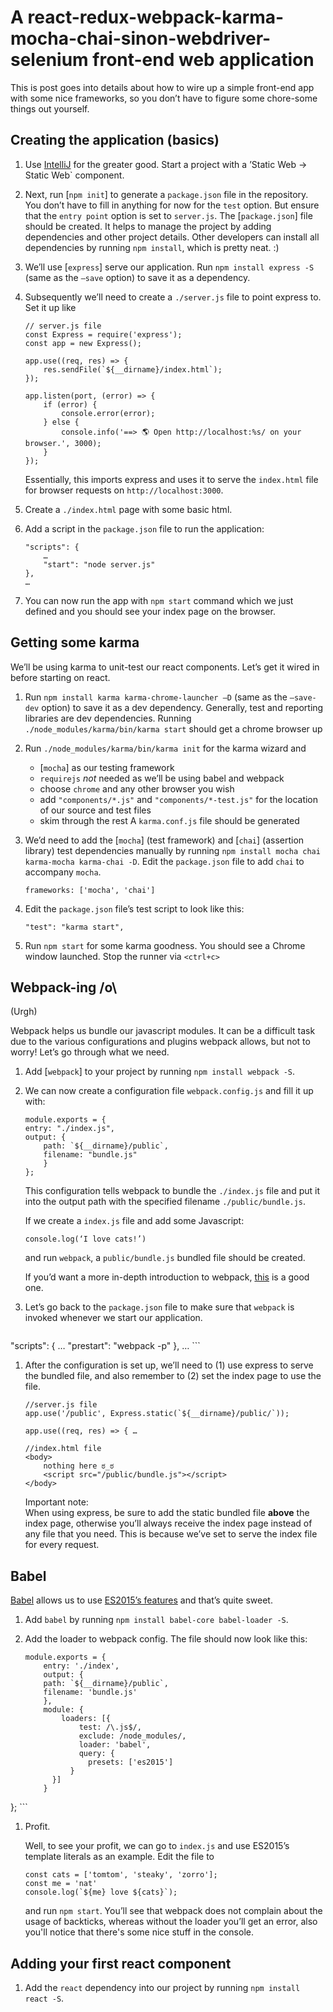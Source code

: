 # A react-redux-webpack-karma-mocha-chai-sinon-webdriver-selenium front-end web application

This is post goes into details about how to wire up a simple front-end app with some nice frameworks, so you don’t have to figure some chore-some things out yourself.  
  
## Creating the application (basics)

1. Use [IntelliJ] for the greater good. Start a project with a ’Static Web -> Static Web` component.

1. Next, run [`npm init`] to generate a `package.json` file in the repository. You don’t have to fill in anything for now for the `test` option. But ensure that the `entry point` option is set to `server.js`. The [`package.json`] file should be created. It helps to manage the project by adding dependencies and other project details. Other developers can install all dependencies by running `npm install`, which is pretty neat. :)

1. We’ll use [`express`] serve our application. Run `npm install express -S` (same as the `—save` option) to save it as a dependency.
  
1. Subsequently we’ll need to create a `./server.js` file to point express to. Set it up like

	```
	// server.js file
	const Express = require('express');
	const app = new Express();
	
	app.use((req, res) => {
	    res.sendFile(`${__dirname}/index.html`);
	});
	
	app.listen(port, (error) => {
	    if (error) {
	        console.error(error);
	    } else {
	        console.info('==> 🌎 Open http://localhost:%s/ on your browser.', 3000);
	    }
	});
	```
	
	Essentially, this imports express and uses it to serve the `index.html` file for browser requests on `http://localhost:3000`.
	
1. Create a `./index.html` page with some basic html.

1. Add a script in the `package.json` file to run the application:

	```
	"scripts": {
		…
		"start": "node server.js"
	},
	…
	```

1. You can now run the app with `npm start` command which we just defined and you should see your index page on the browser.

## Getting some karma

We’ll be using karma to unit-test our react components. Let’s get it wired in before starting on react.

1. Run `npm install karma karma-chrome-launcher —D` (same as the `—save-dev` option) to save it as a dev dependency. Generally, test and reporting libraries are dev dependencies.
Running `./node_modules/karma/bin/karma start` should get a chrome browser up

1. Run `./node_modules/karma/bin/karma init` for the karma wizard and 
	- [`mocha`] as our testing framework
	- `requirejs` *not* needed as we’ll be using babel and webpack
	- choose `chrome` and any other browser you wish
	- add `"components/*.js"` and `"components/*-test.js"` for the location of our source and test files
	- skim through the rest
A `karma.conf.js` file should be generated

1. We’d need to add the [`mocha`] (test framework) and [`chai`] (assertion library) test dependencies manually by running `npm install mocha chai karma-mocha karma-chai -D`. Edit the `package.json` file to add `chai` to accompany `mocha`.

	```
	frameworks: ['mocha', 'chai']
	```

1. Edit the `package.json` file’s test script to look like this:
	```
	"test": "karma start",
	```
	
1. Run `npm start` for some karma goodness. You should see a Chrome window launched. Stop the runner via `<ctrl+c>`

## Webpack-ing /o\ 

(Urgh) 

Webpack helps us bundle our javascript modules. It can be a difficult task due to the various configurations and plugins webpack allows, but not to worry! Let’s go through what we need.
  
1. Add [`webpack`] to your project by running `npm install webpack -S`. 

1. We can now create a configuration file `webpack.config.js` and fill it up with:

	```
	module.exports = {
    entry: "./index.js",
    output: {
        path: `${__dirname}/public`,
        filename: "bundle.js"
		}
	};
	```
	
	This configuration tells webpack to bundle the `./index.js` file and put it into the output path with the specified filename `./public/bundle.js`.  
  
	If we create a `index.js` file and add some Javascript:
	
	```
	console.log(‘I love cats!’)
	```
	
	and run `webpack`, a `public/bundle.js` bundled file should be created.  
  
	If you’d want a more in-depth introduction to webpack, [this][webpack tutorial] is a good one.
	
1. Let’s go back to the `package.json` file to make sure that `webpack` is invoked whenever we start our application.

	```
  "scripts": {
		…
		"prestart": "webpack -p"
  },
  …
	```
	
1. After the configuration is set up, we’ll need to (1) use express to serve the bundled file, and also remember to (2) set the index page to use the file.
	
	```
	//server.js file
	app.use('/public', Express.static(`${__dirname}/public/`));

	app.use((req, res) => { …
	```

	```
	//index.html file
	<body>
	    nothing here ಠ_ಠ
	    <script src="/public/bundle.js"></script>
	</body>
	```

	Important note:  
	When using express, be sure to add the static bundled file **above** the index page, otherwise you’ll always receive the index page instead of any file that you need. This is because we’ve set to serve the index file for every request.  

## Babel

[Babel] allows us to use [ES2015’s features] and that’s quite sweet.

1. Add `babel` by running `npm install babel-core babel-loader -S`.

1. Add the loader to webpack config. The file should now look like this:
	```
	module.exports = {
		entry: './index',
		output: {
		path: `${__dirname}/public`,
		filename: 'bundle.js'
		},
		module: {
			loaders: [{
				test: /\.js$/,
				exclude: /node_modules/,
				loader: 'babel',
				query: {
				  presets: ['es2015']
			  }
		  }]
		}
  };
	```

1. Profit.

	Well, to see your profit, we can go to `index.js` and use ES2015’s template literals as an example. Edit the file to

	```
	const cats = ['tomtom', 'steaky', 'zorro'];
	const me = 'nat'
	console.log(`${me} love ${cats}`);
	```

	and run `npm start`. You’ll see that webpack does not complain about the usage of backticks, whereas without the loader you’ll get an error, also you'll notice that there's some nice stuff in the console.

## Adding your first react component

1. Add the `react` dependency into our project by running `npm install react -S`.


[webpack tutorial]: https://github.com/AriaFallah/WebpackTutorial/tree/master/part1
[npm init]: https://docs.npmjs.com/cli/init
[package.json]: https://docs.npmjs.com/files/package.json
[ES2015’s features]: http://babeljs.io/docs/learn-es2015/
[IntelliJ]: https://www.jetbrains.com/idea/download/
[express]: http://expressjs.com
[mocha]: https://mochajs.org
[chai]: http://chaijs.com
[webpack]: http://webpack.github.io/docs/tutorials/getting-started/#first-loader
[babel]: https://babeljs.io/docs/setup/#installation
